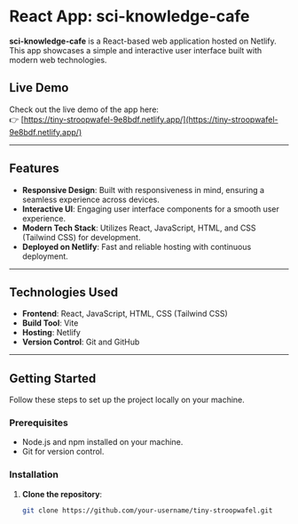 # React App: sci-knowledge-cafe

**sci-knowledge-cafe** is a React-based web application hosted on Netlify. This app showcases a simple and interactive user interface built with modern web technologies.

## Live Demo

Check out the live demo of the app here:  
👉 [https://tiny-stroopwafel-9e8bdf.netlify.app/](https://tiny-stroopwafel-9e8bdf.netlify.app/)

---

## Features

- **Responsive Design**: Built with responsiveness in mind, ensuring a seamless experience across devices.
- **Interactive UI**: Engaging user interface components for a smooth user experience.
- **Modern Tech Stack**: Utilizes React, JavaScript, HTML, and CSS (Tailwind CSS) for development.
- **Deployed on Netlify**: Fast and reliable hosting with continuous deployment.

---

## Technologies Used

- **Frontend**: React, JavaScript, HTML, CSS (Tailwind CSS)
- **Build Tool**: Vite 
- **Hosting**: Netlify
- **Version Control**: Git and GitHub

---

## Getting Started

Follow these steps to set up the project locally on your machine.

### Prerequisites

- Node.js and npm installed on your machine.
- Git for version control.

### Installation

1. **Clone the repository**:
   ```bash
   git clone https://github.com/your-username/tiny-stroopwafel.git

